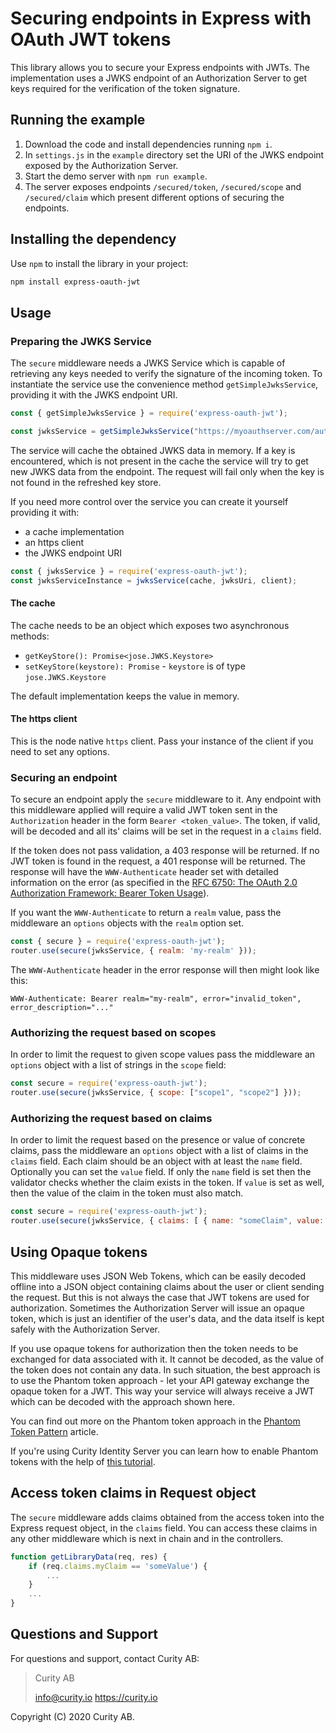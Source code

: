 # Securing endpoints in Express with OAuth JWT tokens

This library allows you to secure your Express endpoints with JWTs. The implementation uses a JWKS endpoint of an
Authorization Server to get keys required for the verification of the token signature.

## Running the example

1. Download the code and install dependencies running `npm i`.
2. In `settings.js` in the `example` directory set the URI of the JWKS endpoint exposed by the Authorization Server.
3. Start the demo server with `npm run example`.
4. The server exposes endpoints `/secured/token`, `/secured/scope` and `/secured/claim` which present different options
of securing the endpoints.

## Installing the dependency

Use `npm` to install the library in your project:

```bash
npm install express-oauth-jwt
```

## Usage

### Preparing the JWKS Service

The `secure` middleware needs a JWKS Service which is capable of retrieving any keys needed to verify the signature of
the incoming token. To instantiate the service use the convenience method `getSimpleJwksService`, providing it with the
JWKS endpoint URI.

```javascript
const { getSimpleJwksService } = require('express-oauth-jwt');

const jwksService = getSimpleJwksService("https://myoauthserver.com/auth/jwks");
```

The service will cache the obtained JWKS data in memory. If a key is encountered, which is not present in the cache the
service will try to get new JWKS data from the endpoint. The request will fail only when the key is not found in the
refreshed key store.

If you need more control over the service you can create it yourself providing it with:

- a cache implementation
- an https client
- the JWKS endpoint URI

```javascript
const { jwksService } = require('express-oauth-jwt');
const jwksServiceInstance = jwksService(cache, jwksUri, client);
```

#### The cache

The cache needs to be an object which exposes two asynchronous methods:

- `getKeyStore(): Promise<jose.JWKS.Keystore>`
- `setKeyStore(keystore): Promise` - `keystore` is of type `jose.JWKS.Keystore`

The default implementation keeps the value in memory.

#### The https client

This is the node native `https` client. Pass your instance of the client if you need to set any options.

### Securing an endpoint

To secure an endpoint apply the `secure` middleware to it. Any endpoint with this middleware applied will require a valid
JWT token sent in the `Authorization` header in the form `Bearer <token_value>`. The token, if valid, will be decoded
and all its' claims will be set in the request in a `claims` field.

If the token does not pass validation, a 403 response will be returned. If no JWT token is found in the request, a 401
response will be returned. The response will have the `WWW-Authenticate` header set with detailed information on
the error (as specified in the [RFC 6750: The OAuth 2.0 Authorization Framework: Bearer Token Usage](https://tools.ietf.org/html/rfc6750)).

If you want the `WWW-Authenticate` to return a `realm` value, pass the middleware an `options` objects with the `realm`
option set.

```javascript
const { secure } = require('express-oauth-jwt');
router.use(secure(jwksService, { realm: 'my-realm' }));
```

The `WWW-Authenticate` header in the error response will then might look like this:

```curl
WWW-Authenticate: Bearer realm="my-realm", error="invalid_token", error_description="..."
```

### Authorizing the request based on scopes

In order to limit the request to given scope values pass the middleware an `options` object with a list of strings in the
`scope` field:

```javascript
const secure = require('express-oauth-jwt');
router.use(secure(jwksService, { scope: ["scope1", "scope2"] }));
```

### Authorizing the request based on claims

In order to limit the request based on the presence or value of concrete claims, pass the middleware an `options` object
with a list of claims in the `claims` field. Each claim should be an object with at least the `name` field. Optionally
you can set the `value` field. If only the `name` field is set then the validator checks whether the claim
exists in the token. If `value` is set as well, then the value of the claim in the token must also match.

```javascript
const secure = require('express-oauth-jwt');
router.use(secure(jwksService, { claims: [ { name: "someClaim", value: "withValue" } ] }));
```

## Using Opaque tokens

This middleware uses JSON Web Tokens, which can be easily decoded offline into a JSON object containing claims about
the user or client sending the request. But this is not always the case that JWT tokens are used for authorization.
Sometimes the Authorization Server will issue an opaque token, which is just an identifier of the user's data, and the
data itself is kept safely with the Authorization Server.

If you use opaque tokens for authorization then the token needs to be exchanged for data associated with it. It
cannot be decoded, as the value of the token does not contain any data. In such situation, the best approach is to use the
Phantom token approach - let your API gateway exchange the opaque token for a JWT. This way your service will always
receive a JWT which can be decoded with the approach shown here.

You can find out more on the Phantom token approach in the
[Phantom Token Pattern](https://curity.io/resources/architect/api-security/phantom-token-pattern/) article.

If you're using Curity Identity Server you can learn how to enable Phantom tokens with the help of
[this tutorial](https://curity.io/resources/operate/tutorials/integration/introspect-with-phantom-token/).

## Access token claims in Request object

The `secure` middleware adds claims obtained from the access token into the Express request object, in the `claims`
field. You can access these claims in any other middleware which is next in chain and in the controllers.

```javascript
function getLibraryData(req, res) {
    if (req.claims.myClaim == 'someValue') {
        ...
    }
    ...
}
```

## Questions and Support

For questions and support, contact Curity AB:

> Curity AB
>
> info@curity.io
> https://curity.io

Copyright (C) 2020 Curity AB.
